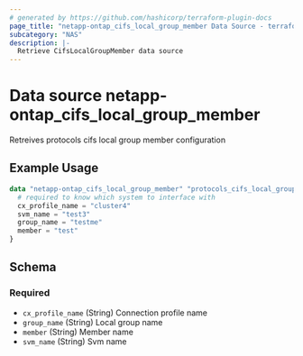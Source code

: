 ```yaml
---
# generated by https://github.com/hashicorp/terraform-plugin-docs
page_title: "netapp-ontap_cifs_local_group_member Data Source - terraform-provider-netapp-ontap"
subcategory: "NAS"
description: |-
  Retrieve CifsLocalGroupMember data source
---
```


# Data source netapp-ontap_cifs_local_group_member

Retreives protocols cifs local group member configuration

## Example Usage
```terraform
data "netapp-ontap_cifs_local_group_member" "protocols_cifs_local_group_member" {
  # required to know which system to interface with
  cx_profile_name = "cluster4"
  svm_name = "test3"
  group_name = "testme"
  member = "test"
}
```

<!-- schema generated by tfplugindocs -->
## Schema

### Required

- `cx_profile_name` (String) Connection profile name
- `group_name` (String) Local group name
- `member` (String) Member name
- `svm_name` (String) Svm name


